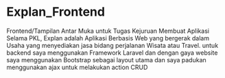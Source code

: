 # Explan_Frontend


Frontend/Tampilan Antar Muka untuk Tugas Kejuruan Membuat Aplikasi Selama PKL, 
Explan adalah Aplikasi Berbasis Web yang bergerak dalam Usaha yang menyediakan jasa bidang perjalanan
Wisata atau Travel. untuk backend saya menggunakan Framework Laravel dan dengan gaya website saya 
menggunakan Bootstrap sebagai layout utama dan saya padukan menggunakan ajax untuk melakukan
action CRUD
